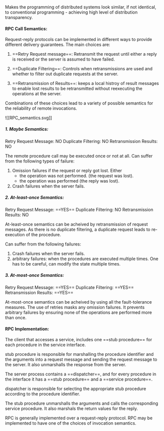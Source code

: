 
Makes the programming of distributed systems look similar, if not identical, to conventional programming - achieving high level of distribution transparency.


#### RPC Call Semantics:
Request-reply protocols can be implemented in different ways to provide different delivery guarantees. The main choices are:

1. ==Retry Request message==: Retransmit the request until either a reply is received or the server is assumed to have failed.

2. ==Duplicate Filtering==: Controls when retransmissions are used and whether to filter out duplicate requests at the server.

3. ==Retransmission of Results==: keeps a local histroy of result messages to enable lost results to be retransmitted without reexecuting the operations at the server.

Combinations of these choices lead to a variety of possible semantics for the reliability of remote invocations.

![[RPC_semantics.svg]]


##### 1. Maybe Semantics:
Retry Request Message:   NO
Duplicate Filtering:     NO
Retransmission Results:  NO

The remote procedure call may be executed once or not at all.
Can suffer from the following types of failure:
1. Omission failures if the request or reply got lost. Either
	- the operation was not performed. (the request was lost).
	- the operation was performed (the reply was lost).
2. Crash failures when the server fails.


##### 2. At-least-once Semantics:
Retry Request Message:   ==YES==
Duplicate Filtering:     NO
Retransmission Results:  NO

At-least-once semantics can be acheived by retransmission of request messages. As there is no duplicate filtering, a duplicate request leads to re-execution of the procedure.

Can suffer from the following failures:
1. Crash failures when the server fails.
2. arbitrary failures: when the procedures are executed multiple times. One has to be careful, can modify the state multiple times.


##### 3. At-most-once Semantics:
Retry Request Message:   ==YES==
Duplicate Filtering:     ==YES==
Retransmission Results:  ==YES==

At-most-once semantics can be acheived by using all the fault-tolerance measures. The use of retries masks any omission failures. It prevents arbitrary failures by ensuring none of the operations are performed more than once.


#### RPC Implementation:

The client that accesses a service, includes one ==stub procedure== for each procedure in the service interface.

stub procedure is responsible for marshalling the procedure identifier and the arguments into a request message and sending the request message to the server. It also unmarshalls the response from the server.

The server process contains a ==dispatcher==, and for every procedure in the interface it has a ==stub procedure== and a ==service procedure==.

dispatcher is responsible for selecting the appropriate stub procedure according to the procedure identifier.

The stub procedure unmarshalls the arguments and calls the corresponding service procedure. It also marshals the return values for the reply.

RPC is generally implemented over a request-reply protocol. RPC may be implemented to have one of the choices of invocation semantics.